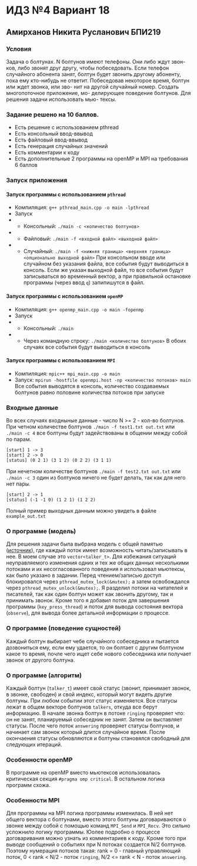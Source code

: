# ИДЗ №4 Вариант 18
## Амирханов Никита Русланович БПИ219

### Условия
Задача о болтунах. N болтунов имеют телефоны. Они либо ждут звон-
ков, либо звонят друг другу, чтобы побеседовать. Если телефон случайного
абонента занят, болтун будет звонить другому абоненту, пока ему кто-нибудь
не ответит. Побеседовав некоторое время, болтун или ждет звонка, или зво-
нит на другой случайный номер. Создать многопоточное приложение, мо-
делирующее поведение болтунов. Для решения задачи использовать мью-
тексы.

### Задание решено на 10 баллов.
 - Есть решение с использованием pthread
 - Есть консольный ввод-ввывод
 - Есть файловый ввод-ввывод
 - Есть генерация случайных значений
 - Есть комментарии к коду
 - Есть дополнительные 2 программы на openMP и MPI на требования 6 баллов


### Запуск приложения
#### Запуск программы с использованием `pthread`
 - Компиляция: `g++ pthread_main.cpp -o main -lpthread`
 - Запуск
 - - Консольный: `./main -c <количество болтунов>`
 - - Файловый: `./main -f <входной файл> <выходной файл>`
 - - Случайный: `./main -f <нижняя граница> <верхняя граница> <опционально выходной файл>`
При консольном вводе или случайном без указания файла, все события будут выводиться в консоль. Если же указан выходной файл, то все события будут записываться во временный вектор, а при правильной остановке программы (через ввод `q`) запипишутся в файл.
#### Запуск программы с использованием `openMP`
 - Компиляция: `g++ openmp_main.cpp -o main -fopenmp`
 - Запуск
 - - Консольный: `./main`
 - - Через командную строку: `./main <количество болтунов>`
В обоих случаях все события будут выводиться в консоль
#### Запуск программы с использованием `MPI`
 - Компиляция: `mpic++ mpi_main.cpp -o main`
 - Запуск: `mpirun -hostfile openmpi.host -np <количество потоков> main` 
Все события выводятся в консоль, количество создаваемых болтунов равно половине количества потоков при запуске

### Входные данные
Во всех случаях входныные данные - число N >= 2 - кол-во болтунов.
При четном количестве болтунов `./main -f test1.txt out.txt` или `./main -c 4` все болтуны будут задействованы в общении между собой по парам.
```
[start] 1 -> 3
[start] 2 -> 0
[status] (0 2 1) (3 1 2) (0 2 2) (3 1 1)
```
При нечетном количестве болтунов `./main -f test2.txt out.txt` или `./main -c 3` один из болтунов ничего не будет делать, так как для него нет пары.
```
[start] 2 -> 1
[status] (-1 -1 0) (1 2 1) (1 2 2)
```
Полный пример выходных данным можно увидеть в файле `example_out.txt`


### О программе (модель)
Для решения задачи была выбрана модель с общей памятью ([источник](http://www.ccas.ru/paral/prog/models.html)), где каждый поток имеет возможность читать/записывать в нее. В моем случае это `vector<talker_t>`. Для избежания ситуаций неуправляемого изменения одних и тех же общих данных несколькими потоками и их несогласованного поведения я использовал мьютексы, как было указано в задании. Перед чтением/записью доступ блокировался через `pthread_mutex_lock(&mutex);` а затем освобождался через `pthread_mutex_unlock(&mutex);`. Я разделил потоки на читателей и писателей, так как один болтун может как звонить другому, так и принимать звонок. Кроме того я добавил поток для завершения программы (`key_press_thread`) и поток для вывода состояния вектора (`observe`), для вывода более детальной информации о процессе.


### О программе (поведение сущностей)
Каждый болтун выбирает чебе случайного собеседника и пытается дозвониться ему, если ему удается, то он болтает с другим болтуном какое то время, почле чего ищет себе нового собеседника или получает звонок от другого болтуна.

### О программе (алгоритм)
Каждый болтун (`talker_t`) имеет свой статус (звонит, принимает звонок, в звонке, свободен) и свой индекс, который могут видеть другие болтуны. При любом событии этот статус изменяется. Все статусы лежат в общем векторе болтунов `talkers`, откуда все берут информацию. В начале звонка болтун в потоке `ringing` проверяет что: он не занят, планируемый собеседник не занят. Затем он выставляет статусы. После чего поток `answering` проверяет статусы болтунов, и начинает сам звонок который длится случайное время. После окончаения статусы обновляются и болтуны становялся свободный для следующих итераций.

### Особенности openMP
В программе на openMP вместо мьютексов использовалась критическая секция `#pragma omp critical`. В остальном логика программ схожа.

### Особенности MPI
Для программы на MPI логика программы изменилась. В ней нет общего вектора с болтунами, вместо этого болтуны договариваются о звонке между собой с помощью команд `MPI_Send` и `MPI_Recv`. Это сильно усложнило логику программы. Юолее подробно о процессе договаривания можно узнать из комментариев к коду. Кроме того при выводе сообщений о событиях при N потоках создается N/2 болтунов. Поэтому нумерация потоков такая: rank = 0 - главный управляющий поток, 0 < rank < N/2 - поток `ringing`, N/2 <= rank < N - поток `answering`.